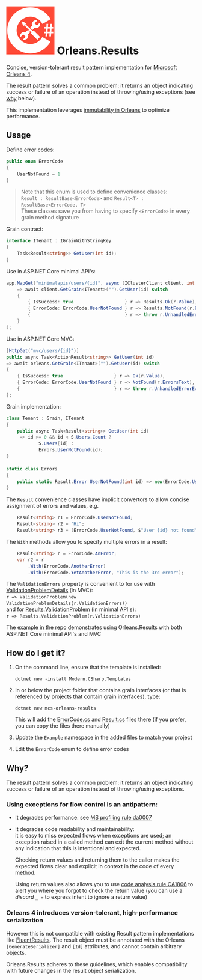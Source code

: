 # ![C Sharp Toolkit Icon](CSharp-Toolkit-Icon.png) Orleans.Results
Concise, version-tolerant result pattern implementation for [Microsoft Orleans 4](https://github.com/dotnet/orleans/releases/tag/v4.0.0-preview1).

The result pattern solves a common problem: it returns an object indicating success or failure of an operation instead of throwing/using exceptions (see [why](#why) below).

This implementation leverages [immutability in Orleans](https://github.com/dotnet/orleans/blob/b7bb116ba4f98b64428d449d26f20ea37d3501b6/src/Orleans.Serialization.Abstractions/Annotations.cs#L430) to optimize performance.

## Usage

Define error codes:
```csharp
public enum ErrorCode
{
    UserNotFound = 1
}
```
> Note that this enum is used to define convenience classes:<br />`Result : ResultBase<ErrorCode>` and `Result<T> : ResultBase<ErrorCode, T>`<br />These classes save you from having to specify `<ErrorCode>` in every grain method signature

Grain contract:
```csharp
interface ITenant : IGrainWithStringKey
{
    Task<Result<string>> GetUser(int id);
}
```
Use in ASP.NET Core minimal API's:
```csharp
app.MapGet("minimalapis/users/{id}", async (IClusterClient client, int id)
    => await client.GetGrain<ITenant>("").GetUser(id) switch
    {
        { IsSuccess: true                   } r => Results.Ok(r.Value),
        { ErrorCode: ErrorCode.UserNotFound } r => Results.NotFound(r.ErrorsText),
        {                                   } r => throw r.UnhandledErrorException()
    }
);
```
Use in ASP.NET Core MVC:
```csharp
[HttpGet("mvc/users/{id}")]
public async Task<ActionResult<string>> GetUser(int id)
=> await orleans.GetGrain<ITenant>("").GetUser(id) switch
{
    { IsSuccess: true                   } r => Ok(r.Value),
    { ErrorCode: ErrorCode.UserNotFound } r => NotFound(r.ErrorsText),
    {                                   } r => throw r.UnhandledErrorException()
};
```
Grain implementation:
```csharp
class Tenant : Grain, ITenant
{
    public async Task<Result<string>> GetUser(int id)
     => id >= 0 && id < S.Users.Count ?
            S.Users[id] :
            Errors.UserNotFound(id); 
}

static class Errors
{
    public static Result.Error UserNotFound(int id) => new(ErrorCode.UserNotFound, $"User {id} not found");
}
```

The `Result` convenience classes have implicit convertors to allow concise assignment of errors and values, e.g.
```csharp
    Result<string> r1 = ErrorCode.UserNotFound;
    Result<string> r2 = "Hi";
    Result<string> r3 = (ErrorCode.UserNotFound, $"User {id} not found");
```
The `With` methods allow you to specify multiple errors in a result:
```csharp
    Result<string> r = ErrorCode.AnError;
    var r2 = r
        .With(ErrorCode.AnotherError)
        .With(ErrorCode.YetAnotherError, "This is the 3rd error");
```
The `ValidationErrors` property is convenient to for use with [ValidationProblemDetails](https://docs.microsoft.com/en-us/dotnet/api/microsoft.aspnetcore.mvc.validationproblemdetails?view=aspnetcore-6.0) (in MVC):<br>
`r => ValidationProblem(new ValidationProblemDetails(r.ValidationErrors))`<br />
and for [Results.ValidationProblem](https://docs.microsoft.com/en-us/dotnet/api/microsoft.aspnetcore.http.results.validationproblem?view=aspnetcore-6.0) (in minimal API's):<br />
`r => Results.ValidationProblem(r.ValidationErrors)`

The [example in the repo](https://github.com/Applicita/Orleans.Results/tree/main/src/Example) demonstrates using Orleans.Results with both ASP.NET Core minimal API's and MVC

## How do I get it?
1) On the command line, ensure that the template is installed:
    ```
    dotnet new -install Modern.CSharp.Templates
    ```
2) In or below the project folder that contains grain interfaces (or that is referenced by projects that contain grain interfaces), type:
    ```
    dotnet new mcs-orleans-results
    ```
    This will add the [ErrorCode.cs](https://github.com/Applicita/Orleans.Results/blob/main/src/ErrorCode.cs) and [Result.cs](https://github.com/Applicita/Orleans.Results/blob/main/src/Result.cs) files there (if you prefer, you can copy the files there manually)

3) Update the `Example` namespace in the added files to match your project
4) Edit the `ErrorCode` enum to define error codes

## Why?
The result pattern solves a common problem: it returns an object indicating success or failure of an operation instead of throwing/using exceptions.

### Using exceptions for flow control is an antipattern:
- It degrades performance: see [MS profiling rule da0007](https://docs.microsoft.com/en-us/visualstudio/profiling/da0007-avoid-using-exceptions-for-control-flow)
- It degrades code readability and maintainability:<br />it is easy to miss expected flows when exceptions are used; an exception raised in a called method can exit the current method without any indication that this is intentional and expected.

  Checking return values and returning them to the caller makes the expected flows clear and explicit in context in the code of every method.

  Using return values also allows you to use [code analysis rule CA1806](https://docs.microsoft.com/en-us/dotnet/fundamentals/code-analysis/quality-rules/ca1806) to alert you where you forgot to check the return value (you can use a *discard* `_ =` to express intent to ignore a return value)

### Orleans 4 introduces version-tolerant, high-performance serialization
However this is not compatible with existing Result pattern implementations like [FluentResults](https://github.com/altmann/FluentResults). The result object must be annotated with the Orleans `[GenerateSerializer]` and `[Id]` attributes, and cannot contain arbitrary objects.

Orleans.Results adheres to these guidelines, which enables compatibility with future changes in the result object serialization.